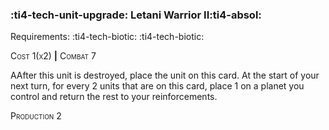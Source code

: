 ### :ti4-tech-unit-upgrade: **Letani Warrior II**:ti4-absol:

Requirements: :ti4-tech-biotic: :ti4-tech-biotic:

<span style="font-variant:small-caps;">Cost 1(x2)</span> __|__ <span style="font-variant:small-caps;">Combat 7</span>

AAfter this unit is destroyed, place the unit on this card.
At the start of your next turn, for every 2 units that are on this card, place 1 on a planet you control and return the rest to your reinforcements.

<span style="font-variant:small-caps;">Production</span> 2
